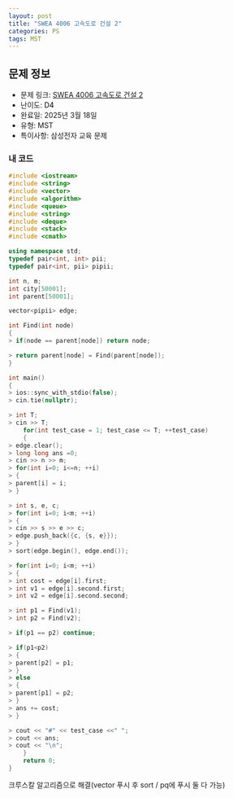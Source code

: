 ```yaml
---
layout: post
title: "SWEA 4006 고속도로 건설 2"
categories: PS
tags: MST
---
```


## 문제 정보
- 문제 링크: [SWEA 4006 고속도로 건설 2](https://swexpertacademy.com/main/learn/course/lectureProblemViewer.do)
- 난이도: <span style="color:#000000">D4</span>
- 완료일: 2025년 3월 18일
- 유형: MST
- 특이사항: 삼성전자 교육 문제

### 내 코드

```C++
#include <iostream>
#include <string>
#include <vector>
#include <algorithm>
#include <queue>
#include <string>
#include <deque>
#include <stack>
#include <cmath>

using namespace std;
typedef pair<int, int> pii;
typedef pair<int, pii> pipii;

int n, m;
int city[50001];
int parent[50001];

vector<pipii> edge;

int Find(int node)
{
> if(node == parent[node]) return node;

> return parent[node] = Find(parent[node]);
}

int main()
{   
> ios::sync_with_stdio(false);
> cin.tie(nullptr);

> int T;
> cin >> T;
	for(int test_case = 1; test_case <= T; ++test_case)
	{
> edge.clear();
> long long ans =0;
> cin >> n >> m;
> for(int i=0; i<=n; ++i)
> {
> parent[i] = i;
> }

> int s, e, c;
> for(int i=0; i<m; ++i)
> {
> cin >> s >> e >> c;
> edge.push_back({c, {s, e}});
> }
> sort(edge.begin(), edge.end());

> for(int i=0; i<m; ++i)
> {
> int cost = edge[i].first;
> int v1 = edge[i].second.first;
> int v2 = edge[i].second.second;

> int p1 = Find(v1);
> int p2 = Find(v2);

> if(p1 == p2) continue;

> if(p1<p2)
> {
> parent[p2] = p1;
> }
> else
> {
> parent[p1] = p2;
> }
> ans += cost;
> }

> cout << "#" << test_case <<" ";
> cout << ans;
> cout << "\n";
	}
	return 0;
}
```

크루스칼 알고리즘으로 해결(vector 푸시 후 sort / pq에 푸시 둘 다 가능)
